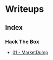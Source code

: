 # Writeups
## Index
### Hack The Box
* [01 - MarketDump](https://github.com/AlessandroMorelli96/Writeups/blob/master/HackTheBox/01_MarketDump.md)
